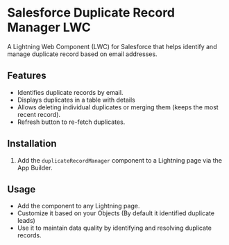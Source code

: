# Salesforce Duplicate Record Manager LWC

A Lightning Web Component (LWC) for Salesforce that helps identify and manage duplicate record based on email addresses.

## Features
- Identifies duplicate records by email.
- Displays duplicates in a table with details
- Allows deleting individual duplicates or merging them (keeps the most recent record).
- Refresh button to re-fetch duplicates.

## Installation
1. Add the `duplicateRecordManager` component to a Lightning page via the App Builder.

## Usage
- Add the component to any Lightning page.
- Customize it based on your Objects (By default it identified duplicate leads)
- Use it to maintain data quality by identifying and resolving duplicate records.